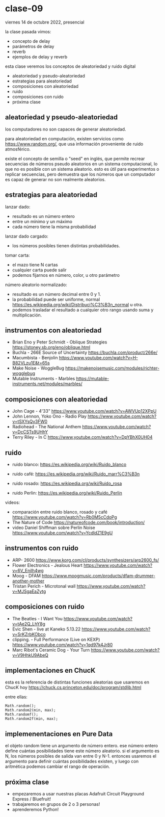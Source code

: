 # clase-09

viernes 14 de octubre 2022, presencial

la clase pasada vimos:

- concepto de delay
- parámetros de delay
- reverb
- ejemplos de delay y reverb

esta clase veremos los conceptos de aleatoriedad y ruido digital

- aleatoriedad y pseudo-aleatoriedad
- estrategias para aleatoriedad
- composiciones con aleatoriedad
- ruido
- composiciones con ruido
- próxima clase

## aleatoriedad y pseudo-aleatoriedad

los computadores no son capaces de generar aleatoriedad.

para aleatoriedad en computación, existen servicios como https://www.random.org/, que usa información proveniente de ruido atmosférico.

existe el concepto de semilla o "seed" en inglés, que permite recrear secuencias de números pseudo aleatorios en un sistema computacional, lo que no es posible con un sistema aleatorio. esto es útil para experimentos o replicar secuencias, pero demuestra que los números que un computador es capaz de generar no son realmente aleatorios.

## estrategias para aleatoriedad

lanzar dado:

- resultado es un número entero
- entre un mínimo y un máximo
- cada número tiene la misma probabilidad

lanzar dado cargado:

- los números posibles tienen distintas probabilidades.

tomar carta:

- el mazo tiene N cartas
- cualquier carta puede salir
- podemos fijarnos en número, color, u otro parámetro

número aleatorio normalizado:

- resultado es un número decimal entre 0 y 1.
- la probabilidad puede ser uniforme, normal https://es.wikipedia.org/wiki/Distribuci%C3%B3n_normal u otra.
- podemos trasladar el resultado a cualquier otro rango usando suma y multiplicación.

## instrumentos con aleatoriedad

- Brian Eno y Peter Schmidt - Oblique Strategies https://stoney.sb.org/eno/oblique.html
- Buchla - 266E Source of Uncertainty https://buchla.com/product/266e/
- Macumbista - Benjolin https://www.youtube.com/watch?v=H-B82VLzu1E&t=65s
- Make Noise - WoggleBug https://makenoisemusic.com/modules/richter-wogglebug
- Mutable Instruments - Marbles https://mutable-instruments.net/modules/marbles/

## composiciones con aleatoriedad

- John Cage - 4'33" https://www.youtube.com/watch?v=AWVUp12XPpU
- John Lennon, Yoko Ono - Radio Play https://www.youtube.com/watch?v=tSXYsQy3FW0
- Radiohead - The National Anthem https://www.youtube.com/watch?v=DcCSTs9UHhY
- Terry Riley - In C https://www.youtube.com/watch?v=DpYBhX0UH04

## ruido

- ruido blanco: https://es.wikipedia.org/wiki/Ruido_blanco

- ruido café: https://es.wikipedia.org/wiki/Ruido_marr%C3%B3n

- ruido rosado: https://es.wikipedia.org/wiki/Ruido_rosa

- ruido Perlin: https://es.wikipedia.org/wiki/Ruido_Perlin

videos:

- comparación entre ruido blanco, rosado y café https://www.youtube.com/watch?v=Rb0M5cCdoPg
- The Nature of Code https://natureofcode.com/book/introduction/
- video Daniel Shiffman sobre Perlin Noise https://www.youtube.com/watch?v=YcdldZ1E9gU

## instrumentos con ruido

- ARP- 2600 https://www.korg.com/cl/products/synthesizers/arp2600_fs/
- Flower Electronics - Jealous Heart https://www.youtube.com/watch?v=6V_Enilh4wg
- Moog - DFAM https://www.moogmusic.com/products/dfam-drummer-another-mother
- Tristan Perich - Microtonal wall https://www.youtube.com/watch?v=MJSgaEaZytg

## composiciones con ruido

- The Beatles - I Want You https://www.youtube.com/watch?v=tAe2Q_LhY8g
- Evic Shen - live at Kaneko 5.13.22 https://www.youtube.com/watch?v=SrKZrbKObco
- clipping. - Full Performance (Live on KEXP) https://www.youtube.com/watch?v=1qd97k4Jr80
- Marc Ribot's Ceramic Dog - Your Turn https://www.youtube.com/watch?v=V9HhkU9AbeQ

## implementaciones en ChucK

esta es la referencia de distintas funciones aleatorias que usaremos en ChucK hoy https://chuck.cs.princeton.edu/doc/program/stdlib.html

entre ellas:

```chuck
Math.random();
Math.random2(min, max);
Math.randomf();
Math.random2f(min, max);
```

## implemenentaciones en Pure Data

el objeto random tiene un argumento de número entero. ese número entero define cuántas posibilidades tiene este número aleatorio. si el argumento es N, los números posibles de salida van entre 0 y N-1. entonces usaremos el argumento para definir cuántas posibilidades existen, y luego con aritmética podemos cambiar el rango de operación.

## próxima clase

- empezaremos a usar nuestras placas Adafruit Circuit Playground Express / Bluefruit!
- trabajaremos en grupos de 2 o 3 personas!
- aprenderemos Python!
